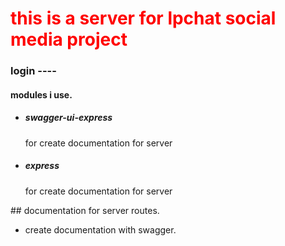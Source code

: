 <h1 style="color: red;">this is a server for lpchat social media project</h1>

<h3> login ---- </h3>

<h4> 
modules i use.</h4>
<ul> 
    <li>
        <h5>swagger-ui-express</h5>
        <p>for create documentation for server</p>
    </li>
     <li>
        <h5>express</h5>
        <p>for create documentation for server</p>
    </li>
</ul>
## documentation for server routes.

<ul>
    <li>create documentation with swagger.</li>
</ul>
